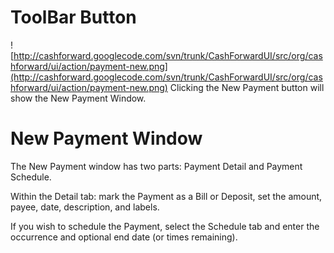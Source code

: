 # ToolBar Button #

![http://cashforward.googlecode.com/svn/trunk/CashForwardUI/src/org/cashforward/ui/action/payment-new.png](http://cashforward.googlecode.com/svn/trunk/CashForwardUI/src/org/cashforward/ui/action/payment-new.png)
Clicking the New Payment button will show the New Payment Window.

# New Payment Window #
The New Payment window has two parts: Payment Detail and Payment Schedule.

Within the Detail tab: mark the Payment as a Bill or Deposit, set the amount, payee, date, description, and labels.

If you wish to schedule the Payment, select the Schedule tab and enter the occurrence and optional end date (or times remaining).